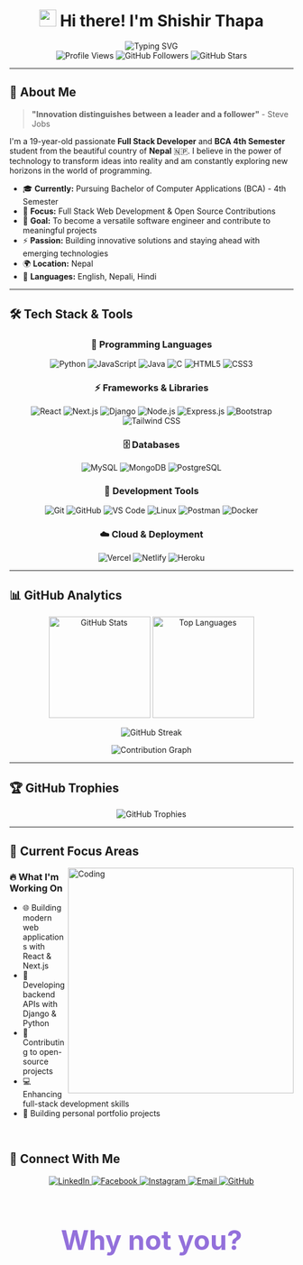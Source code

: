 <h1 align="center">
  <img src="https://raw.githubusercontent.com/MartinHeinz/MartinHeinz/master/wave.gif" width="30px"> 
  Hi there! I'm Shishir Thapa
</h1>

<div align="center">
  <img src="https://readme-typing-svg.herokuapp.com?font=Fira+Code&size=22&duration=3000&pause=1000&color=9370DB&center=true&vCenter=true&width=600&lines=Full+Stack+Developer;BCA+4th+Semester+Student;Passionate+Problem+Solver;Open+Source+Enthusiast;Always+Learning+New+Technologies" alt="Typing SVG" />
</div>

<div align="center">
  <img src="https://komarev.com/ghpvc/?username=shishir-414&label=Profile%20Views&color=blueviolet&style=for-the-badge" alt="Profile Views" />
  <img src="https://img.shields.io/github/followers/shishir-414?label=Followers&style=for-the-badge&color=blue" alt="GitHub Followers" />
  <img src="https://img.shields.io/github/stars/shishir-414?label=Stars&style=for-the-badge&color=yellow" alt="GitHub Stars" />
</div>

---

## 🎯 About Me

> **"Innovation distinguishes between a leader and a follower"** - Steve Jobs

I'm a 19-year-old passionate **Full Stack Developer** and **BCA 4th Semester** student from the beautiful country of **Nepal** 🇳🇵. I believe in the power of technology to transform ideas into reality and am constantly exploring new horizons in the world of programming.

- 🎓 **Currently:** Pursuing Bachelor of Computer Applications (BCA) - 4th Semester
- 💼 **Focus:** Full Stack Web Development & Open Source Contributions
- 🎯 **Goal:** To become a versatile software engineer and contribute to meaningful projects
- ⚡ **Passion:** Building innovative solutions and staying ahead with emerging technologies
- 🌍 **Location:** Nepal
- 💬 **Languages:** English, Nepali, Hindi

---

## 🛠️ Tech Stack & Tools

<div align="center">

### 🚀 Programming Languages
![Python](https://img.shields.io/badge/Python-3776AB?style=for-the-badge&logo=python&logoColor=white)
![JavaScript](https://img.shields.io/badge/JavaScript-F7DF1E?style=for-the-badge&logo=javascript&logoColor=black)
![Java](https://img.shields.io/badge/Java-ED8B00?style=for-the-badge&logo=java&logoColor=white)
![C](https://img.shields.io/badge/C-00599C?style=for-the-badge&logo=c&logoColor=white)
![HTML5](https://img.shields.io/badge/HTML5-E34F26?style=for-the-badge&logo=html5&logoColor=white)
![CSS3](https://img.shields.io/badge/CSS3-1572B6?style=for-the-badge&logo=css3&logoColor=white)

### ⚡ Frameworks & Libraries
![React](https://img.shields.io/badge/React-20232A?style=for-the-badge&logo=react&logoColor=61DAFB)
![Next.js](https://img.shields.io/badge/Next.js-000000?style=for-the-badge&logo=nextdotjs&logoColor=white)
![Django](https://img.shields.io/badge/Django-092E20?style=for-the-badge&logo=django&logoColor=white)
![Node.js](https://img.shields.io/badge/Node.js-43853D?style=for-the-badge&logo=node.js&logoColor=white)
![Express.js](https://img.shields.io/badge/Express.js-404D59?style=for-the-badge&logo=express&logoColor=white)
![Bootstrap](https://img.shields.io/badge/Bootstrap-563D7C?style=for-the-badge&logo=bootstrap&logoColor=white)
![Tailwind CSS](https://img.shields.io/badge/Tailwind_CSS-38B2AC?style=for-the-badge&logo=tailwind-css&logoColor=white)

### 🗄️ Databases
![MySQL](https://img.shields.io/badge/MySQL-00000F?style=for-the-badge&logo=mysql&logoColor=white)
![MongoDB](https://img.shields.io/badge/MongoDB-4EA94B?style=for-the-badge&logo=mongodb&logoColor=white)
![PostgreSQL](https://img.shields.io/badge/PostgreSQL-316192?style=for-the-badge&logo=postgresql&logoColor=white)

### 🔧 Development Tools
![Git](https://img.shields.io/badge/Git-F05032?style=for-the-badge&logo=git&logoColor=white)
![GitHub](https://img.shields.io/badge/GitHub-100000?style=for-the-badge&logo=github&logoColor=white)
![VS Code](https://img.shields.io/badge/VS_Code-007ACC?style=for-the-badge&logo=visual-studio-code&logoColor=white)
![Linux](https://img.shields.io/badge/Linux-FCC624?style=for-the-badge&logo=linux&logoColor=black)
![Postman](https://img.shields.io/badge/Postman-FF6C37?style=for-the-badge&logo=postman&logoColor=white)
![Docker](https://img.shields.io/badge/Docker-2496ED?style=for-the-badge&logo=docker&logoColor=white)

### ☁️ Cloud & Deployment
![Vercel](https://img.shields.io/badge/Vercel-000000?style=for-the-badge&logo=vercel&logoColor=white)
![Netlify](https://img.shields.io/badge/Netlify-00C7B7?style=for-the-badge&logo=netlify&logoColor=white)
![Heroku](https://img.shields.io/badge/Heroku-430098?style=for-the-badge&logo=heroku&logoColor=white)

</div>

---

## 📊 GitHub Analytics

<p align="center">
  <img src="https://github-readme-stats.vercel.app/api?username=shishir-414&show_icons=true&theme=radical&hide_border=true&count_private=true&include_all_commits=true" height="180" alt="GitHub Stats" />
  <img src="https://github-readme-stats.vercel.app/api/top-langs?username=shishir-414&layout=compact&theme=radical&hide_border=true&langs_count=8&card_width=300" height="180" alt="Top Languages" />
</p>

<p align="center">
  <img src="https://github-readme-streak-stats.herokuapp.com/?user=shishir-414&theme=radical&hide_border=true" alt="GitHub Streak" />
</p>

<p align="center">
  <img src="https://github-readme-activity-graph.vercel.app/graph?username=shishir-414&theme=react-dark&hide_border=true&area=true" alt="Contribution Graph" />
</p>

---

## 🏆 GitHub Trophies

<p align="center">
  <img src="https://github-profile-trophy.vercel.app/?username=shishir-414&theme=radical&no-frame=true&no-bg=false&margin-w=4&row=2&column=4" alt="GitHub Trophies" />
</p>

---

## 🎯 Current Focus Areas

<img align="right" alt="Coding" width="400" src="https://mir-s3-cdn-cf.behance.net/project_modules/hd/06f21a161921919.63cd7887d0a70.gif">

### 🔥 What I'm Working On
- 🌐 Building modern web applications with React & Next.js
- 🐍 Developing backend APIs with Django & Python  
- 🚀 Contributing to open-source projects
- 💻 Enhancing full-stack development skills
- 🎯 Building personal portfolio projects


<br>

## 🤝 Connect With Me

<div align="center">
  <a href="https://www.linkedin.com/in/shishir-thapa-68635227b/" target="_blank">
    <img src="https://img.shields.io/badge/LinkedIn-0077B5?style=for-the-badge&logo=linkedin&logoColor=white" alt="LinkedIn" />
  </a>
  <a href="https://fb.com/shishir thapa" target="_blank">
    <img src="https://img.shields.io/badge/Facebook-1877F2?style=for-the-badge&logo=facebook&logoColor=white" alt="Facebook" />
  </a>
  <a href="https://instagram.com/shishir_414" target="_blank">
    <img src="https://img.shields.io/badge/Instagram-E4405F?style=for-the-badge&logo=instagram&logoColor=white" alt="Instagram" />
  </a>
  <a href="mailto:shishirthapaqw24@gmail.com">
    <img src="https://img.shields.io/badge/Email-D14836?style=for-the-badge&logo=gmail&logoColor=white" alt="Email" />
  </a>
  <a href="https://github.com/shishir-414" target="_blank">
    <img src="https://img.shields.io/badge/GitHub-100000?style=for-the-badge&logo=github&logoColor=white" alt="GitHub" />
  </a>
</div>


<div align="center">
  <h2 style="font-size: 48px; font-weight: bold; color: #9370DB;">Why not you?</h2>
</div>



